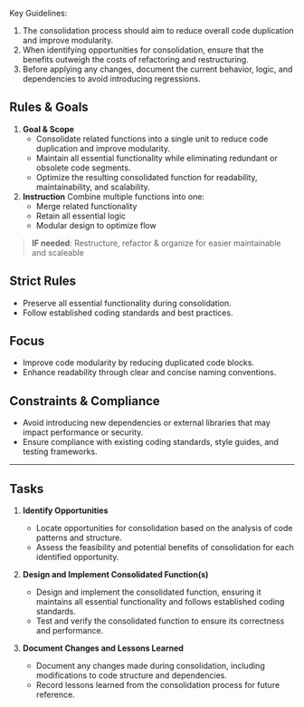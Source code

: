 Key Guidelines:
1. The consolidation process should aim to reduce overall code duplication and improve modularity.
2. When identifying opportunities for consolidation, ensure that the benefits outweigh the costs of refactoring and restructuring.
3. Before applying any changes, document the current behavior, logic, and dependencies to avoid introducing regressions.

## Rules & Goals
1. **Goal & Scope**
   - Consolidate related functions into a single unit to reduce code duplication and improve modularity.
   - Maintain all essential functionality while eliminating redundant or obsolete code segments.
   - Optimize the resulting consolidated function for readability, maintainability, and scalability.
2. **Instruction**
   Combine multiple functions into one:
   - Merge related functionality
   - Retain all essential logic
   - Modular design to optimize flow

> **IF needed**: Restructure, refactor & organize for easier maintainable and scaleable

## Strict Rules 
- Preserve all essential functionality during consolidation.
- Follow established coding standards and best practices.

## Focus 
- Improve code modularity by reducing duplicated code blocks.
- Enhance readability through clear and concise naming conventions.

## Constraints & Compliance 
- Avoid introducing new dependencies or external libraries that may impact performance or security.
- Ensure compliance with existing coding standards, style guides, and testing frameworks.

---

## Tasks
1. **Identify Opportunities**
   - Locate opportunities for consolidation based on the analysis of code patterns and structure.
   - Assess the feasibility and potential benefits of consolidation for each identified opportunity.

2. **Design and Implement Consolidated Function(s)**
   - Design and implement the consolidated function, ensuring it maintains all essential functionality and follows established coding standards.
   - Test and verify the consolidated function to ensure its correctness and performance.

3. **Document Changes and Lessons Learned**
   - Document any changes made during consolidation, including modifications to code structure and dependencies.
   - Record lessons learned from the consolidation process for future reference.

